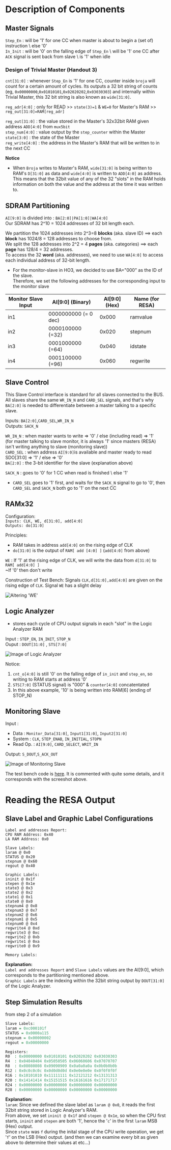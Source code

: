 # Description of Components 

## Master Signals

`Step_En` : will be '1' for one CC when master is about to begin a (set of) instruction \ else '0'  
`In_Init` : will be '0' on the falling edge of `Step_En` \ will be '1' one CC after `ACK` signal is sent back from slave \ is '1' when idle  
  
### Design of Trivial Master (Handout 3)
`cnt[31:0]` : whenever `Step_En` is '1' for one CC, counter inside `broja` will count for a certain amount of cycles. Its outputs a 32 bit string of counts (eg, `0x00000000`,`0x01010101`,`0x02020202`,`0x03030303`) and internally within Trivial Master, this 32 bit string is also known as `wide[31:0]`.  

`reg_adr[4:0]` : only for READ  >> `state(3)=1` & `WE=0` for Master's RAM >> `reg_out[31:0]=RAM[reg_adr]`    
  
 
`reg_out[31:0]` : the value stored in the Master's 32x32bit RAM given address `ADD[4:0]` from `mux5bit`  
`step_num[4:0]` : value output by the `step_counter` within the Master  
`state[3:0]` : the state of the Master   
`reg_write[4:0]` : the address in the Master's RAM that will be written to in the next CC  

**Notice**
 * When `Broja` writes to Master's RAM, `wide[31:0]` is being written to RAM's `D[31:0]` as data and `wide[4:0]` is written to `ADD[4:0]` as address. This means that the 32bit value of any of the 32 "slots" in the RAM holds information on both the value and the address at the time it was written to.     

## SDRAM Partitioning
`AI[9:0]` is divided into : `BA[2:0]|PA[1:0]|WA[4:0]`  
Our SDRAM has 2^10 = 1024 addresses of 32 bit length each.  

We partition the 1024 addresses into 2^3=8 **blocks** (aka. slave ID) ==> each **block** has 1024/8 = 128 addresses to choose from.  
We split the 128 addresses into 2^2 = 4 **pages** (aka. categories) ==> each **page** has 128/4 = 32 addresses.   
To access the 32 **word** (aka. addresses), we need to use `WA[4:0]` to access each individual address of 32-bit length.

  * For the monitor-slave in HO3, we decided to use BA="000" as the ID of the slave.  
  Therefore, we set the following addresses for the corresponding input to the monitor slave  
  
  | Monitor Slave Input | AI[9:0] (Binary) | AI[9:0] (Hex) | Name (for RESA) |
  |---|---|---|---|
  |       in1           | 0000000000 (= 0 dec) |  0x000  |   ramvalue      |
  |       in2           | 0000100000 (=32) |  0x020  |   stepnum       |
  |       in3           | 0001000000 (=64) |  0x040  |   idstate       |
  |       in4           | 0001100000 (=96) |  0x060  |   regwrite      |


## Slave Control
This Slave Control interface is standard for all slaves connected to the BUS.
All slaves share the same `WR_IN_N` and `CARD_SEL` signals, and that's why `BA[2:0]` is needed to differentiate between a master talking to a specific slave.

  Inputs: `BA[2:0]`,`CARD_SEL`,`WR_IN_N`  
  Outputs: `SACK_N`
  
  
  `WR_IN_N` : when master wants to write => '0' / else (including read) => '1'  
              (for master talking to slave monitor, it is always '1' since masters (RESA) isn't writing anything to slave (monitoring slave))   
  `CARD_SEL` : when address `AI[9:0]`is available and master ready to read SDO[31:0] => '1' / else => '0'  
  `BA[2:0]` : the 3-bit identifier for the slave (explanation above)  
  
  `SACK_N` : goes to '0' for 1 CC when read is finished \ else '1' 
  
  * `CARD_SEL` goes to '1' first, and waits for the `SACK_N` signal to go to '0', then `CARD_SEL` and `SACK_N` both go to '1' on the next CC  


## RAMx32

  Configuration:  
  `Inputs: CLK, WE, d[31:0], add[4:0]`  
  `Outputs: do[31:0]`
  
  Principles:
  * RAM takes in address `add[4:0]` on the rising edge of CLK
  * `do[31:0]` is the output of `RAM[ add [4:0] ]` (`add[4:0]` from above)
  
  `WE` : If '1' at the rising edge of CLK, we will write the data from `d[31:0]` to `RAM[ add[4:0] ]`  
         ~If '0' then don't write
         
         
  Construction of Test Bench:
  Signals `CLK,d[31:0],add[4:0]` are given on the rising edge of `CLK`.
  Signal `WE` has a slight delay
  
  ![Altering 'WE' ](https://raw.githubusercontent.com/mxtsai/year4/master/Computer%20Structures%20Lab/Components/RAM_Runtime-1.jpg)
  
  
## Logic Analyzer
  - stores each cycle of CPU output signals in each "slot" in the Logic Analyzer RAM  

Input : `STEP_EN`, `IN_INIT`, `STOP_N`  
Ouput : `DOUT[31:0]` , `STS[7:0]`

![Image of Logic Analyzer](https://raw.githubusercontent.com/mxtsai/year4/master/Computer%20Structures%20Lab/Components/la.png)  

Notice:   
  1. `cnt_o[4:0]` is still '0' on the falling edge of `in_init` and `step_en`, so writing to RAM starts at address '0'
  2. `STS[7:0]` (STATUS signal) is "000" & `counter[4:0]` concatentated 
  3. In this above example, '10' is being written into RAM[6] (ending of STOP_N)  
  
## Monitoring Slave

Input : 
  * Data : `Monitor_Data[31:0]`, `Input1[31:0]`, `Input2[31:0]`  
  * System :  `CLK`, `STEP_ENAB`, `IN_INITIAL`, `STOPN`   
  * Read Op. : `AI[9:0]`, `CARD_SELECT`, `WRIT_IN`  

Output: `S_DOUT`,`S_ACK_OUT`

![Image of Monitoring Slave](https://raw.githubusercontent.com/mxtsai/year4/master/Computer%20Structures%20Lab/Components/monitor_slave-1.jpg)

The test bench code is [here](https://github.com/mxtsai/year4/blob/master/Computer%20Structures%20Lab/lab4/Monitor_Slave_Test.vhd). It is commented with quite some details, and it corresponds with the screeshot above.

# Reading the RESA Output

## Slave Label and Graphic Label Configurations  
```
Label and addresses Report:
CPU RAM Address: 0x40
LA RAM Address: 0x0

Slave Labels:
laram @ 0x0
STATUS @ 0x20
stepnum @ 0x60
regout @ 0x40

Graphic Labels:
ininit @ 0x1f
stepen @ 0x1e
state3 @ 0x3
state2 @ 0x2
state1 @ 0x1
state0 @ 0x0
stepnum4 @ 0x8
stepnum3 @ 0x7
stepnum2 @ 0x6
stepnum1 @ 0x5
stepnum0 @ 0x4
regwrite4 @ 0xd
regwrite3 @ 0xc
regwrite2 @ 0xb
regwrite1 @ 0xa
regwrite0 @ 0x9

Memory Labels:
```
**Explanation:**  
`Label and addresses Report` and `Slave Labels` values are the AI[9:0], which corresponds to the partitioning mentioned above.  
`Graphic Labels` are the indexing within the 32bit string output by `DOUT[31:0]` of the Logic Analyzer.  

## Step Simulation Results
from step 2 of a simulation
```vhdl
Slave Labels:
laram = 0xc000101f
STATUS = 0x0000a115
stepnum = 0x00000002
regout = 0x00000000

Registers:
R0  : 0x00000000 0x01010101 0x02020202 0x03030303
R4  : 0x04040404 0x05050505 0x06060606 0x07070707
R8  : 0x08080808 0x09090909 0x0a0a0a0a 0x0b0b0b0b
R12 : 0x0c0c0c0c 0x0d0d0d0d 0x0e0e0e0e 0x0f0f0f0f
R16 : 0x10101010 0x11111111 0x12121212 0x13131313
R20 : 0x14141414 0x15151515 0x16161616 0x17171717
R24 : 0x00000000 0x00000000 0x00000000 0x00000000
R28 : 0x00000000 0x00000000 0x00000000 0x00000000
```

**Explanation:**  
`laram`: Since we defined the slave label as `laram @ 0x0`, it reads the first 32bit string stored in Logic Analyzer's RAM.   
From above, we set `ininit @ 0x1f` and `stepen @ 0x1e`, so when the CPU first starts, `ininit` and `stepen` are both '1', hence the '`c`' in the first `laram` MSB (Hex) output.  
Since `state` was `f` during the inital stage of the CPU write operation, we get '`f`' on the LSB (Hex) output.
(and then we can examine every bit as given above to determine their values at etc...)  

